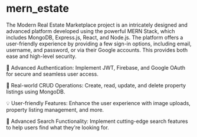 # mern_estate
 
The Modern Real Estate Marketplace project is an intricately designed and advanced platform developed using the powerful MERN Stack, which includes MongoDB, Express.js, React, and Node.js. The platform offers a user-friendly experience by providing a few sign-in options, including email, username, and password, or via their Google accounts. This provides both ease and high-level security.

🔑 Advanced Authentication: Implement JWT, Firebase, and Google OAuth for secure and seamless user access.

🏡 Real-world CRUD Operations: Create, read, update, and delete property listings using MongoDB.

💡 User-friendly Features: Enhance the user experience with image uploads, property listing management, and more.

🚀 Advanced Search Functionality: Implement cutting-edge search features to help users find what they're looking for.
